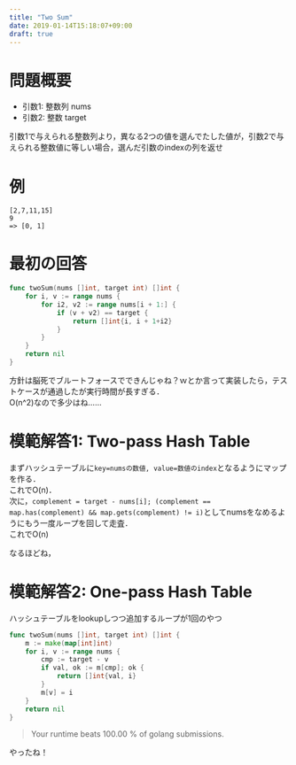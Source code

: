 ```yaml
---
title: "Two Sum"
date: 2019-01-14T15:18:07+09:00
draft: true
---
```


# 問題概要
* 引数1: 整数列 nums
* 引数2: 整数 target

引数1で与えられる整数列より，異なる2つの値を選んでたした値が，引数2で与えられる整数値に等しい場合，選んだ引数のindexの列を返せ

# 例
```
[2,7,11,15]
9
=> [0, 1]
```

# 最初の回答

```go
func twoSum(nums []int, target int) []int {
    for i, v := range nums {
        for i2, v2 := range nums[i + 1:] {
            if (v + v2) == target {
                return []int{i, i + 1+i2}
            }
        }  
    }
    return nil
}

```

方針は脳死でブルートフォースでできんじゃね？ｗとか言って実装したら，テストケースが通過したが実行時間が長すぎる．  
O(n^2)なので多少はね……

# 模範解答1: Two-pass Hash Table
まずハッシュテーブルに`key=numsの数値, value=数値のindex`となるようにマップを作る．  
これでO(n)．  
次に，`complement = target - nums[i]; (complement == map.has(complement) && map.gets(complement) != i)`としてnumsをなめるようにもう一度ループを回して走査．  
これでO(n)  
  
なるほどね，

# 模範解答2: One-pass Hash Table
ハッシュテーブルをlookupしつつ追加するループが1回のやつ

```go
func twoSum(nums []int, target int) []int {
    m := make(map[int]int)
    for i, v := range nums {
        cmp := target - v
        if val, ok := m[cmp]; ok {
            return []int{val, i}
        }
        m[v] = i
    }
    return nil
}
```

> Your runtime beats 100.00 % of golang submissions.

やったね！
